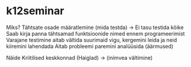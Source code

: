 # k12seminar

Miks?
  Tähtsate osade määratlemine (mida testda) -> Ei tasu testida kõike
  Saab kirja panna tähtsamad funktsioonide nimed ennem programeerimist
  Varajane testimine aitab vältida suurimaid vigu, kergemini leida ja neid kiiremini lahendada
  Aitab probleemi paremini analüüsida (äärmused)
  
Näide
  Kriitilised keskkonnad (Haiglad) -> (inimvea vältimine)
